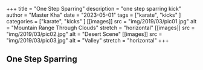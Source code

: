 +++
title = "One Step Sparring"
description = "one step sparring kick"
author = "Master Kha"
date = "2023-05-01"
tags = ["karate", "kicks" ]
categories = ["karate", "kicks" ]
[[images]]
  src = "img/2019/03/pic01.jpg"
  alt = "Mountain Range Through Clouds"
  stretch = "horizontal"
[[images]]
  src = "img/2019/03/pic02.jpg"
  alt = "Desert Scene"
[[images]]
  src = "img/2019/03/pic03.jpg"
  alt = "Valley"
  stretch = "horizontal"
+++

## One Step Sparring

